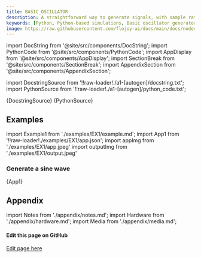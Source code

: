 ```yaml
---
title: BASIC_OSCILLATOR
description: A straightforward way to generate signals, with sample rate and the time in seconds as parameters. Particularly useful with signal processing applications, as the sample rate is commonly used.
keywords: [Python, Python-based simulations, Basic oscillator generator, Dynamic analysis techniques, Oscillator modeling, Simulation documentation, Simulation tools, Python oscillator examples, Oscillation simulations, Interactive oscillator models]
image: https://raw.githubusercontent.com/flojoy-ai/docs/main/docs/nodes/GENERATORS/SIMULATIONS/BASIC_OSCILLATOR/examples/EX1/output.jpeg
---
```


[//]: # (Custom component imports)

import DocString from '@site/src/components/DocString';
import PythonCode from '@site/src/components/PythonCode';
import AppDisplay from '@site/src/components/AppDisplay';
import SectionBreak from '@site/src/components/SectionBreak';
import AppendixSection from '@site/src/components/AppendixSection';

[//]: # (Docstring)

import DocstringSource from '!!raw-loader!./a1-[autogen]/docstring.txt';
import PythonSource from '!!raw-loader!./a1-[autogen]/python_code.txt';

<DocString>{DocstringSource}</DocString>
<PythonCode GLink='GENERATORS/SIMULATIONS/BASIC_OSCILLATOR/BASIC_OSCILLATOR.py'>{PythonSource}</PythonCode>

<SectionBreak />

[//]: # (Examples)

## Examples

import Example1 from './examples/EX1/example.md';
import App1 from '!!raw-loader!./examples/EX1/app.json';
import appImg from './examples/EX1/app.jpeg'
import outputImg from './examples/EX1/output.jpeg'

### Generate a sine wave

<AppDisplay 
    nodeLabel='BASIC_OSCILLATOR'
    appImg={appImg}
    outputImg={outputImg}
    >
    {App1}
</AppDisplay>

<Example1 />

<SectionBreak />

[//]: # (Appendix)

## Appendix

import Notes from './appendix/notes.md';
import Hardware from './appendix/hardware.md';
import Media from './appendix/media.md';

<AppendixSection index={0} folderPath='nodes/GENERATORS/SIMULATIONS/BASIC_OSCILLATOR/appendix/'><Notes /></AppendixSection>
<AppendixSection index={1} folderPath='nodes/GENERATORS/SIMULATIONS/BASIC_OSCILLATOR/appendix/'><Hardware /></AppendixSection>
<AppendixSection index={2} folderPath='nodes/GENERATORS/SIMULATIONS/BASIC_OSCILLATOR/appendix/'><Media /></AppendixSection>

<SectionBreak />

[//]: # (Edit page on GitHub)

#### Edit this page on GitHub

[Edit page here](https://github.com/flojoy-ai/docs/tree/main/docs/nodes/GENERATORS/SIMULATIONS/BASIC_OSCILLATOR)
